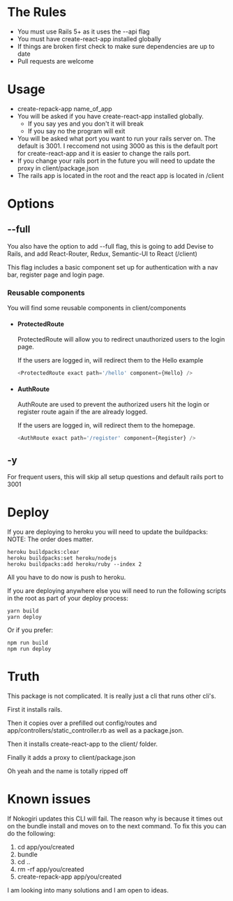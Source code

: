 # The Rules

* You must use Rails 5+ as it uses the --api flag
* You must have create-react-app installed globally
* If things are broken first check to make sure dependencies are up to date
* Pull requests are welcome

# Usage

* create-repack-app name_of_app
* You will be asked if you have create-react-app installed globally.
  * If you say yes and you don't it will break
  * If you say no the program will exit
* You will be asked what port you want to run your rails server on. The default is 3001. I reccomend not using 3000 as this is the default port for create-react-app and it is easier to change the rails port.
* If you change your rails port in the future you will need to update the proxy in client/package.json
* The rails app is located in the root and the react app is located in /client

# Options

## --full

You also have the option to add --full flag, this is going to add Devise to Rails, and add React-Router, Redux, Semantic-UI to React (/client)

This flag includes a basic component set up for authentication with a nav bar, register page and login page.

### Reusable components

You will find some reusable components in client/components

* #### ProtectedRoute

  ProtectedRoute will allow you to redirect unauthorized users to the login page.

  If the users are logged in, will redirect them to the Hello example

  ```javascript
  <ProtectedRoute exact path='/hello' component={Hello} />
  ```

* #### AuthRoute

  AuthRoute are used to prevent the authorized users hit the login or register route again if the are already logged.

  If the users are logged in, will redirect them to the homepage.

  ```javascript
  <AuthRoute exact path='/register' component={Register} />
  ```

## -y

For frequent users, this will skip all setup questions and default rails port to 3001

# Deploy

If you are deploying to heroku you will need to update the buildpacks:
NOTE: The order does matter.

```
heroku buildpacks:clear
heroku buildpacks:set heroku/nodejs
heroku buildpacks:add heroku/ruby --index 2
```

All you have to do now is push to heroku.

If you are deploying anywhere else you will need to run the following scripts in the root as part of your deploy process:

```
yarn build
yarn deploy
```

Or if you prefer:

```
npm run build
npm run deploy
```

# Truth

This package is not complicated. It is really just a cli that runs other cli's.

First it installs rails.

Then it copies over a prefilled out config/routes and app/controllers/static_controller.rb as well as a package.json.

Then it installs create-react-app to the client/ folder.

Finally it adds a proxy to client/package.json

Oh yeah and the name is totally ripped off

# Known issues

If Nokogiri updates this CLI will fail. The reason why is because it times out on the bundle install and moves on to the next command.
To fix this you can do the following:

1.  cd app/you/created
2.  bundle
3.  cd ..
4.  rm -rf app/you/created
5.  create-repack-app app/you/created

I am looking into many solutions and I am open to ideas.
